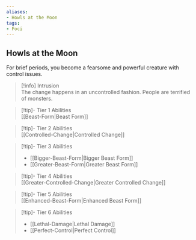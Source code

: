 ```yaml
---
aliases:
- Howls at the Moon
tags:
- Foci
---
```


  
## Howls at the Moon  
For brief periods, you become a fearsome and powerful creature with control issues.  
 >[!info] Intrusion  
>The change happens in an uncontrolled fashion. People are terrified of monsters.   

>[!tip]- Tier 1 Abilities  
>[[Beast-Form|Beast Form]]  

>[!tip]- Tier 2 Abilities  
>[[Controlled-Change|Controlled Change]]  

>[!tip]- Tier 3 Abilities  
>- [[Bigger-Beast-Form|Bigger Beast Form]]  
>- [[Greater-Beast-Form|Greater Beast Form]]  

>[!tip]- Tier 4 Abilities  
>[[Greater-Controlled-Change|Greater Controlled Change]]  

>[!tip]- Tier 5 Abilities  
>[[Enhanced-Beast-Form|Enhanced Beast Form]]  

>[!tip]- Tier 6 Abilities  
>- [[Lethal-Damage|Lethal Damage]]  
>- [[Perfect-Control|Perfect Control]]